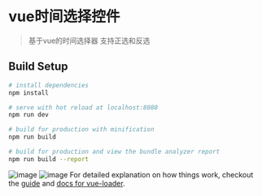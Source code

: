 # vue时间选择控件

> 基于vue的时间选择器
支持正选和反选

## Build Setup

``` bash
# install dependencies
npm install

# serve with hot reload at localhost:8080
npm run dev

# build for production with minification
npm run build

# build for production and view the bundle analyzer report
npm run build --report
```
![image](http://github.com/wanghangit/vue-timePicker/raw/master/img/1.png)
![image](http://github.com/wanghangit/vue-timePicker/raw/master/img/2.png)
For detailed explanation on how things work, checkout the [guide](http://vuejs-templates.github.io/webpack/) and [docs for vue-loader](http://vuejs.github.io/vue-loader).
